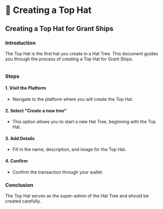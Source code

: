 # 🎩 Creating a Top Hat

## Creating a Top Hat for Grant Ships

### Introduction

The Top Hat is the first hat you create in a Hat Tree. This document guides you through the process of creating a Top Hat for Grant Ships.

<figure><img src="../../.gitbook/assets/tophat.png" alt=""><figcaption></figcaption></figure>

### Steps

#### 1. Visit the Platform

* Navigate to the platform where you will create the Top Hat.

#### 2. Select "Create a new tree"

* This option allows you to start a new Hat Tree, beginning with the Top Hat.

#### 3. Add Details

* Fill in the name, description, and image for the Top Hat.

#### 4. Confirm

* Confirm the transaction through your wallet.

### Conclusion

The Top Hat serves as the super-admin of the Hat Tree and should be created carefully.
